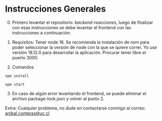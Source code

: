 # Instrucciones Generales

0. Primero levantar el repositorio: _backend-reacciones_, luego de finalizar con esas instrucciones se debe levantar el frontend con las instrucciones a continuación:

1. Requisitos: Tener node 18. Se recomienda la instalación de nvm para poder seleccionar la versión de node con la que se quiere correr. Yo use versión 18.12.0 para desarrollar la aplicación. Procurar tener libre el puerto 3000.
2. Comandos

```
npm install
```

```
npm start
```

3. En caso de algún error levantando el frontend, se puede eliminar el archivo package-lock.json y volver al punto 2.

Extra: Cualquier problema, no dude en contactarse conmigo al correo: anibal.conteras@uc.cl

